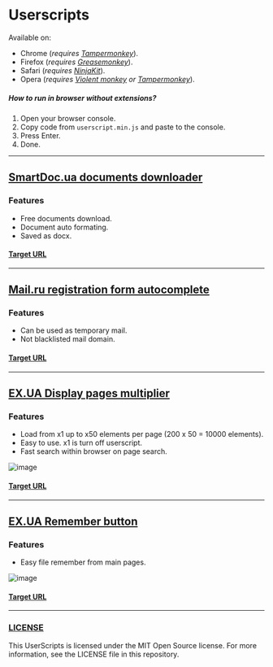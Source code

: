 # Userscripts

Available on:
* Chrome (*requires [Tampermonkey](https://chrome.google.com/webstore/detail/tampermonkey/dhdgffkkebhmkfjojejmpbldmpobfkfo?hl=ru)*).
* Firefox (*requires [Greasemonkey](https://addons.mozilla.org/ru/firefox/addon/greasemonkey/)*).
* Safari (*requires [NinjaKit](http://www.pimpmysafari.com/items/NinjaKit-GreaseKit-for-Safari/)*).
* Opera (*requires [Violent monkey](https://addons.opera.com/ru/extensions/details/violent-monkey/) or [Tampermonkey](https://addons.opera.com/en/extensions/details/tampermonkey-beta/)*).

##### How to run in browser without extensions?
1. Open your browser console.
2. Copy code from ```userscript.min.js``` and paste to the console.
3. Press Enter.
4. Done.

---
## [SmartDoc.ua documents downloader](https://github.com/quc/userscripts/tree/master/smartdoc.ua)

### Features
* Free documents download.
* Document auto formating.
* Saved as docx.

#### [Target URL](http://smartdoc.ua)
---
## [Mail.ru registration form autocomplete](https://github.com/quc/userscripts/tree/master/mrac)

### Features
* Can be used as temporary mail.
* Not blacklisted mail domain.

#### [Target URL](https://e.mail.ru/signup)
---
## [EX.UA Display pages multiplier](https://github.com/quc/userscripts/tree/master/ex.ua/exuamultiplier)

### Features
* Load from x1 up to x50 elements per page (200 x 50 = 10000 elements).
* Easy to use. x1 is turn off userscript.
* Fast search within browser on page search.

![image](https://cloud.githubusercontent.com/assets/13545193/9527294/dc628408-4cf6-11e5-9e42-49a49870907a.png)

#### [Target URL](http://www.ex.ua)
---
## [EX.UA Remember button](https://github.com/quc/userscripts/tree/master/ex.ua/rememberButton)

### Features
* Easy file remember from main pages.

![image](https://cloud.githubusercontent.com/assets/13545193/9648774/e518b416-51f4-11e5-9d21-75da015b388b.png)

#### [Target URL](http://www.ex.ua)
---

### [LICENSE](https://github.com/quc/userscripts/blob/master/LICENSE)

This UserScripts is licensed under the MIT Open Source license. For more information, see the LICENSE file in this repository.
